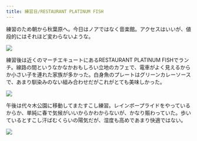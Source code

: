 ```yaml
---
title: 練習日/RESTAURANT PLATINUM FISH
---
```


練習のため朝から秋葉原へ。今日はノアではなく音楽館。アクセスはいいが、値段的にはそれほど変わらないような。

![](https://photos.old.apkas.net/medium/202404/20240420-095202.webp)

練習後は近くのマーチエキュートにあるRESTAURANT PLATINUM FISHでランチ。線路の間というなかなかおもしろい立地のカフェで、電車がよく見えるからか小さい子を連れた家族が多かった。白身魚のプレートはグリーンカレーソースで、あまり馴染みのない組み合わせだがこれがとても美味しかった。

![](https://photos.old.apkas.net/medium/202404/20240420-124132.webp)

午後は代々木公園に移動してまたすこし練習。レインボープライドをやっているからか、単純に春で気候がいいからかわからないが、かなり賑わっていた。歩いているとすこし汗ばむくらいの陽気だが、湿度も高めであまり快適ではない。

![](https://photos.old.apkas.net/medium/202404/20240420-143006.webp)
